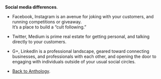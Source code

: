**Social media differences**.  
- Facebook, Instagram is an avenue for joking with your customers, and running competitions or giveaway.  
It’s a place to build a “cult following.”  
- Twitter, Medium is prime real estate for getting personal, and talking directly to your customers.  
- G+, LinkedIn is a professional landscape, geared toward connecting businesses, and professionals with each other, and opening the door to engaging with individuals outside of your usual social circles.  

- <a href="https://kushalsamant.github.io/anthology.html">Back to Anthology</a>.  
